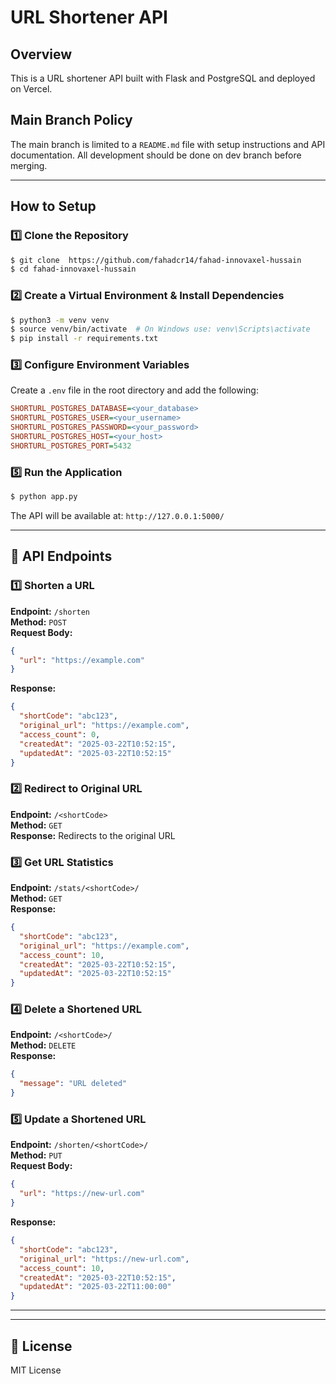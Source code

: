 # URL Shortener API

## Overview
This is a  URL shortener API built with Flask and PostgreSQL and deployed on Vercel.

## Main Branch Policy
The main branch is limited to a `README.md` file with setup instructions and API documentation. All development should be done on dev branch before merging.

---

##  How to Setup

### **1️⃣ Clone the Repository**
```sh
$ git clone  https://github.com/fahadcr14/fahad-innovaxel-hussain
$ cd fahad-innovaxel-hussain
```

### **2️⃣ Create a Virtual Environment & Install Dependencies**
```sh
$ python3 -m venv venv
$ source venv/bin/activate  # On Windows use: venv\Scripts\activate
$ pip install -r requirements.txt
```

### **3️⃣ Configure Environment Variables**
Create a `.env` file in the root directory and add the following:
```ini
SHORTURL_POSTGRES_DATABASE=<your_database>
SHORTURL_POSTGRES_USER=<your_username>
SHORTURL_POSTGRES_PASSWORD=<your_password>
SHORTURL_POSTGRES_HOST=<your_host>
SHORTURL_POSTGRES_PORT=5432
```




### **5️⃣ Run the Application**
```sh
$ python app.py
```
The API will be available at: `http://127.0.0.1:5000/`

---

## 🚀 API Endpoints

### **1️⃣ Shorten a URL**
**Endpoint:** `/shorten`  
**Method:** `POST`  
**Request Body:**
```json
{
  "url": "https://example.com"
}
```
**Response:**
```json
{
  "shortCode": "abc123",
  "original_url": "https://example.com",
  "access_count": 0,
  "createdAt": "2025-03-22T10:52:15",
  "updatedAt": "2025-03-22T10:52:15"
}
```

### **2️⃣ Redirect to Original URL**
**Endpoint:** `/<shortCode>`  
**Method:** `GET`  
**Response:** Redirects to the original URL

### **3️⃣ Get URL Statistics**
**Endpoint:** `/stats/<shortCode>/`  
**Method:** `GET`  
**Response:**
```json
{
  "shortCode": "abc123",
  "original_url": "https://example.com",
  "access_count": 10,
  "createdAt": "2025-03-22T10:52:15",
  "updatedAt": "2025-03-22T10:52:15"
}
```

### **4️⃣ Delete a Shortened URL**
**Endpoint:** `/<shortCode>/`  
**Method:** `DELETE`  
**Response:**
```json
{
  "message": "URL deleted"
}
```

### **5️⃣ Update a Shortened URL**
**Endpoint:** `/shorten/<shortCode>/`  
**Method:** `PUT`  
**Request Body:**
```json
{
  "url": "https://new-url.com"
}
```
**Response:**
```json
{
  "shortCode": "abc123",
  "original_url": "https://new-url.com",
  "access_count": 10,
  "createdAt": "2025-03-22T10:52:15",
  "updatedAt": "2025-03-22T11:00:00"
}
```

---





---

## 📜 License
MIT License

